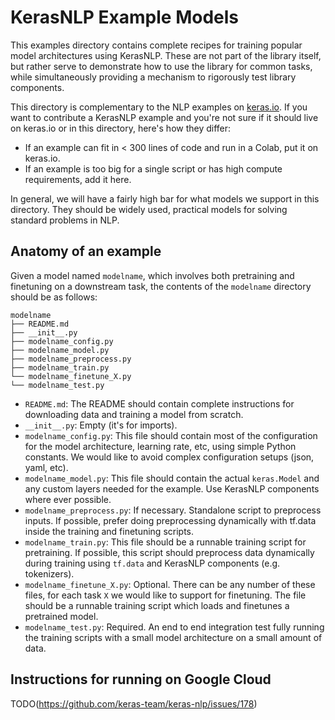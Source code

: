 # KerasNLP Example Models

This examples directory contains complete recipes for training popular model
architectures using KerasNLP. These are not part of the library itself, but
rather serve to demonstrate how to use the library for common tasks, while
simultaneously providing a mechanism to rigorously test library components.

This directory is complementary to the NLP examples on
[keras.io](https://keras.io/examples/). If you want to contribute a KerasNLP
example and you're not sure if it should live on keras.io or in this directory,
here's how they differ:

- If an example can fit in < 300 lines of code and run in a Colab,
  put it on keras.io.
- If an example is too big for a single script or has high compute requirements,
  add it here.

In general, we will have a fairly high bar for what models we support in this
directory. They should be widely used, practical models for solving standard
problems in NLP.

## Anatomy of an example

Given a model named `modelname`, which involves both pretraining and finetuning
on a downstream task, the contents of the `modelname` directory should be as
follows:

```shell
modelname
├── README.md
├── __init__.py
├── modelname_config.py
├── modelname_model.py
├── modelname_preprocess.py
├── modelname_train.py
└── modelname_finetune_X.py
└── modelname_test.py
```

- `README.md`: The README should contain complete instructions for downloading
  data and training a model from scratch.
- `__init__.py`: Empty (it's for imports).
- `modelname_config.py`: This file should contain most of the configuration for
  the model architecture, learning rate, etc, using simple Python constants. We
  would like to avoid complex configuration setups (json, yaml, etc).
- `modelname_model.py`: This file should contain the actual `keras.Model` and
  any custom layers needed for the example. Use KerasNLP components where ever
  possible.
- `modelname_preprocess.py`: If necessary. Standalone script to preprocess
  inputs. If possible, prefer doing preprocessing dynamically with tf.data
  inside the training and finetuning scripts.
- `modelname_train.py`: This file should be a runnable training script for
  pretraining. If possible, this script should preprocess data dynamically
  during training using `tf.data` and KerasNLP components (e.g. tokenizers).
- `modelname_finetune_X.py`: Optional. There can be any number of these files,
  for each task `X` we would like to support for finetuning. The file should be
  a runnable training script which loads and finetunes a pretrained model.
- `modelname_test.py`: Required. An end to end integration test fully running
  the training scripts with a small model architecture on a small amount of
  data.

## Instructions for running on Google Cloud

TODO(https://github.com/keras-team/keras-nlp/issues/178)
